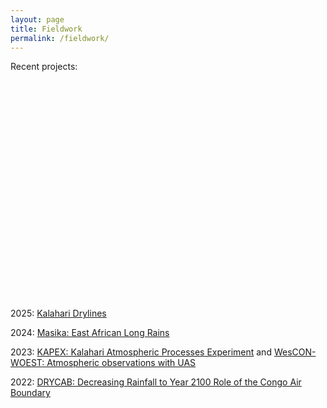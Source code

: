 ```yaml
---
layout: page
title: Fieldwork
permalink: /fieldwork/
---
```


Recent projects:

<link rel="stylesheet" href="https://unpkg.com/leaflet@1.9.4/dist/leaflet.css" crossorigin="" />
<script src="https://unpkg.com/leaflet@1.9.4/dist/leaflet.js" crossorigin=""></script>

<div id="map" style="height: 350px; width: 100%; margin-top: 1em;"></div>

<script>
document.addEventListener("DOMContentLoaded", function () {
  var map = L.map('map').setView([20, 0], 2);
  L.tileLayer('https://tile.openstreetmap.org/{z}/{x}/{y}.png', {
    attribution: '© OpenStreetMap contributors'
  }).addTo(map); 
  // Define custom red and green icons
  var redIcon = new L.Icon({
    iconUrl: 'https://raw.githubusercontent.com/pointhi/leaflet-color-markers/master/img/marker-icon-red.png',
    shadowUrl: 'https://unpkg.com/leaflet@1.9.4/dist/images/marker-shadow.png',
    iconSize: [25, 41],
    iconAnchor: [12, 41],
    popupAnchor: [1, -34],
    shadowSize: [41, 41]
  });
  var greenIcon = new L.Icon({
    iconUrl: 'https://raw.githubusercontent.com/pointhi/leaflet-color-markers/master/img/marker-icon-green.png',
    shadowUrl: 'https://unpkg.com/leaflet@1.9.4/dist/images/marker-shadow.png',
    iconSize: [25, 41],
    iconAnchor: [12, 41],
    popupAnchor: [1, -34],
    shadowSize: [41, 41]
  });
    var blueIcon = new L.Icon({
    iconUrl: 'https://raw.githubusercontent.com/pointhi/leaflet-color-markers/master/img/marker-icon-blue.png',
    shadowUrl: 'https://unpkg.com/leaflet@1.9.4/dist/images/marker-shadow.png',
    iconSize: [25, 41],
    iconAnchor: [12, 41],
    popupAnchor: [1, -34],
    shadowSize: [41, 41]
  });
    var orangeIcon = new L.Icon({
    iconUrl: 'https://raw.githubusercontent.com/pointhi/leaflet-color-markers/master/img/marker-icon-orange.png',
    shadowUrl: 'https://unpkg.com/leaflet@1.9.4/dist/images/marker-shadow.png',
    iconSize: [25, 41],
    iconAnchor: [12, 41],
    popupAnchor: [1, -34],
    shadowSize: [41, 41]
  });
    var violetIcon = new L.Icon({
    iconUrl: 'https://raw.githubusercontent.com/pointhi/leaflet-color-markers/master/img/marker-icon-violet.png',
    shadowUrl: 'https://unpkg.com/leaflet@1.9.4/dist/images/marker-shadow.png',
    iconSize: [25, 41],
    iconAnchor: [12, 41],
    popupAnchor: [1, -34],
    shadowSize: [41, 41]
  });

  // Apply colored markers
  var marker1 = L.marker([-11.2495, 24.3273], { icon: greenIcon }).addTo(map);
  marker1.bindPopup("DRYCAB");
  marker1.on("click", function () {
    window.location.href = "https://charlesknight1.github.io/drycab";
  });
  var marker2 = L.marker([-26.487986564461373, 20.620468145255035], { icon: redIcon }).addTo(map);
  marker2.bindPopup("KAPEX");
  marker2.on("click", function () {
    window.location.href = "https://charlesknight1.github.io/kapex";
  });
  var marker3 = L.marker([-1.2999084757066404, 36.76135399427769], { icon: blueIcon }).addTo(map);
  marker3.bindPopup("MASIKA");
  marker3.on("click", function () {
    window.location.href = "https://charlesknight1.github.io/masika";
  });
  var marker4 = L.marker([51.21838396221102, -1.9872330547672488], { icon: violetIcon }).addTo(map);
  marker4.bindPopup("WESCON");
  marker4.on("click", function () {
    window.location.href = "https://charlesknight1.github.io/wescon";
  });
  var marker5 = L.marker([-28.462762827315952, 21.2433012302746], { icon: orangeIcon }).addTo(map);
  marker5.bindPopup("Drylines");
  marker5.on("click", function () {
    window.location.href = "https://charlesknight1.github.io/drylines";
  });
  
});
</script>

2025: [Kalahari Drylines](https://charlesknight1.github.io/drylines)

2024: [Masika: East African Long Rains](https://charlesknight1.github.io/masika)

2023: [KAPEX: Kalahari Atmospheric Processes Experiment](https://charlesknight1.github.io/kapex) and [WesCON-WOEST: Atmospheric observations with UAS](https://charlesknight1.github.io/wescon)

2022: [DRYCAB: Decreasing Rainfall to Year 2100 Role of the Congo Air Boundary](https://charlesknight1.github.io/drycab)
